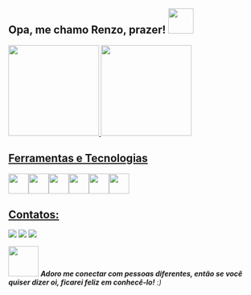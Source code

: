 <h2> Opa, me chamo Renzo, prazer! <img src="https://media2.giphy.com/media/v1.Y2lkPTc5MGI3NjExejBxcDI3czdoMmc3cW9nbHNlMmJlczMybnhkdG1yYTh3dTF1YzNsYyZlcD12MV9pbnRlcm5hbF9naWZfYnlfaWQmY3Q9Zw/5usGT9i6lnJio/giphy.gif" width="50"></h2>

<div>
  <a href="https://github.com/MariMelo1">
  <img  height="180em" src="https://github-readme-stats.vercel.app/api/top-langs/?username=MariMelo1&layout=compact&theme=monokai&show_icons=true" />
  <img loading="lazy" height="180em" src="https://github-readme-stats.vercel.app/api?username=MariMelo1&show_icons=true&theme=dracula&include_all_commits=true&count_private=true"/>
</div>

## Ferramentas e Tecnologias

<img loading="lazy" src="https://cdn.jsdelivr.net/gh/devicons/devicon/icons/git/git-original.svg" width="40" height="40"/><img src="https://cdn.jsdelivr.net/gh/devicons/devicon/icons/html5/html5-original.svg" width="40" height="40" /><img src="https://cdn.jsdelivr.net/gh/devicons/devicon/icons/css3/css3-original.svg" width="40" height="40" /><img src="https://cdn.jsdelivr.net/gh/devicons/devicon/icons/react/react-original.svg" width="40" height="40" /><img src="https://cdn.jsdelivr.net/gh/devicons/devicon/icons/javascript/javascript-original.svg" width="40" height="40" /><img src="https://cdn.jsdelivr.net/gh/devicons/devicon/icons/python/python-original.svg" width="40" height="40"/>

## Contatos:

<div>
  <a href="https://instagram.com/mariane.meelo" target="_blank"><img loading="lazy" src="https://img.shields.io/badge/-Instagram-%23E4405F?style=for-the-badge&logo=instagram&logoColor=white" target="_blank"></a>
  <a href = "mailto:contato@mariane.jmelo"><img loading="lazy" src="https://img.shields.io/badge/Gmail-D14836?style=for-the-badge&logo=gmail&logoColor=white" target="_blank"></a>
  <a href="https://www.linkedin.com/in/mariane-melo-426b261b5" target="_blank"><img loading="lazy" src="https://img.shields.io/badge/-LinkedIn-%230077B5?style=for-the-badge&logo=linkedin&logoColor=white" target="_blank"></a>   
</div>
          
          
<img src="https://media.giphy.com/media/LnQjpWaON8nhr21vNW/giphy.gif" width="60"> <em><b>Adoro me conectar com pessoas diferentes, então se você quiser dizer oi, ficarei feliz em conhecê-lo!</b> :)</em>
          
          

<!--
Here are some ideas to get you started:

- 🔭 I’m currently working on ...
- 🌱 I’m currently learning ...
- 👯 I’m looking to collaborate on ...
- 🤔 I’m looking for help with ...
- 💬 Ask me about ...
- 📫 How to reach me: ...
- 😄 Pronouns: ...
- ⚡ Fun fact: ...

-->
<!--
**renzonogar/renzonogar** is a ✨ _special_ ✨ repository because its `README.md` (this file) appears on your GitHub profile.

Here are some ideas to get you started:

- 🔭 I’m currently working on ...
- 🌱 I’m currently learning ...
- 👯 I’m looking to collaborate on ...
- 🤔 I’m looking for help with ...
- 💬 Ask me about ...
- 📫 How to reach me: ...
- 😄 Pronouns: ...
- ⚡ Fun fact: ...
-->
